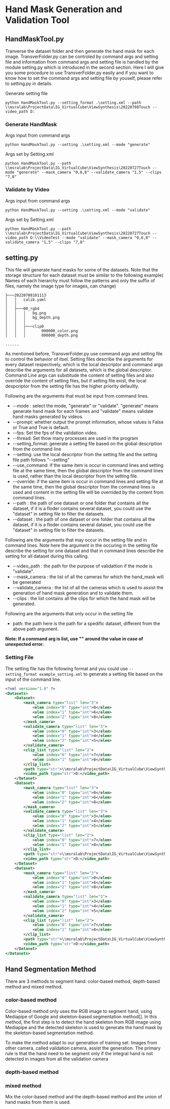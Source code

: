 # Hand Mask Generation and Validation Tool

## HandMaskTool.py
Tranverse the dataset folder and then generate the hand mask for each image.
TransverFolder.py can be controled by command args and setting file and information from command args and setting file is handled by the module setting.py which is introduced in the second section.  Here I will give you some procedure to use TransverFolder.py easily and if you want to know how to set the command args and setting file by youself, please refer to setting.py in details. 

Generate setting file

```
python HandMaskTool.py --setting_format .\setting.xml --path \\msralab\ProjectData\IG_VirtualCube\ViewSynthesis\20220708Touch --video_path D: 
```


### Generate HandMask

Args input from command args
```
python HandMaskTool.py --setting .\setting.xml --mode "generate"
```

Args set by Setting.xml
```
python HandMaskTool.py --path \\msralab\ProjectData\IG_VirtualCube\ViewSynthesis\20220727Touch --mode "generate" --mask_camera "0,6,8" --validate_camera "1,5" --clips "7,8"
```
### Validate by Video

Args input from command args
```
python HandMaskTool.py --setting .\setting.xml --mode "validate"
```

Args set by Setting.xml
```
python HandMaskTool.py --path \\msralab\ProjectData\IG_VirtualCube\ViewSynthesis\20220727Touch --video_path D:\\VideoTest --mode "validate" --mask_camera "0,6,8" --validate_camera "1,5" --clips "7,8"
```




## setting.py
This file will generate hand masks for some of the datasets. Note that the storage structure for each dataset must be similar to the following example( Names of each hierarchy must follow the patterns and only the suffix of files, namely the image type for images, can change)
```
├───20220708101113
│   │   calib.yaml
│   │
│   ├───00_rgbd
│   │   │   bg.png
│   │   │   bg_depth.png
│   │   │
│   │   ├───clip0
│   │   │       000000_color.png
│   │   │       000000_depth.png

......
```
As mentioned before, TransverFolder.py use command args and setting file to control the behavior of itsel. Setting files describe the arguments for every dataset respectively, which is the local descriptor and command args describe the arguments for all datasets, which is the global descriptor.  Command Line args can substitude the content of setting files and also override the content of setting files, but if setting file exist, the local despcriptor from the setting file has the higher priority defaultly.

Following are the arguments that must be input from command lines.

-   --mode  : select the mode, "generate" or "validate". "generate" means generate hand mask for each frames and "validate" means validate hand masks generated by videos.
-   --prompt: whether output the prompt information, whose values is False or True and True is default.
-   --fps: Set the fps of the validation video.
- 	--thread: Set thow many processes are used in the program
-   --setting_format: generate a setting file based on the global description from the command line
-	--setting: use the local descriptor from the setting file and the setting file path follows "--setting"
-	--use_command: if the same item is occur in command lines and setting file at the same time, then the global descriptor from the command lines is used, rather than the local descriptor from the setting file.
-	--override: if the same item is occur in command lines and setting file at the same time, then the global descriptor from the command lines is used and content in the setting file will be overrided by the content from command lines.
-   --path  : the path of one dataset or one folder that contains all the dataset, if it is a floder contains several dataset, you could use the "dataset" in setting file to filter the datasets.
-   --dataset  : the path of one dataset or one folder that contains all the dataset, if it is a floder contains several dataset, you could use the "dataset" in setting file to filter the datasets.

Following are the arguments that may occur in the setting file and in command lines.  Note here the argument in the occuring in the setting file describe the setting for one dataset and that in command lines describe the setting for all dataset during this calling.

-   --video_path  : the path for the purpose of validattion if the mode is "validate".
-   --mask_camera : the list of all the cameras for which the hand_mask will be generated
-   --validate_camera : the list of all the cameras which is used to assist the generation of hand mask generation and to validate them.
-   --clips : the list contains all the clips for which the hand mask will be generated.

Following are the arguments that only occur in the setting file 

-	path: the path here is the path for a spedific dataset, different from the above path argument. 

**Note: If a command arg is list, use ""  around the value in case of unexpected error.**

### Setting File
The setting file has the following format and you could use ``--setting_format example_setting.xml`` to generate a setting file based on the input of the command line.

```xml
<?xml version="1.0" ?>
<Datasets>
	<Dataset>
		<mask_camera type="list" len="3">
			<elem index="0" type="int">0</elem>
			<elem index="1" type="int">6</elem>
			<elem index="2" type="int">8</elem>
		</mask_camera>
		<validate_camera type="list" len="3">
			<elem index="0" type="int">3</elem>
			<elem index="1" type="int">4</elem>
			<elem index="2" type="int">5</elem>
		</validate_camera>
		<clip_list type="list" len="2">
			<elem index="0" type="int">7</elem>
			<elem index="1" type="int">8</elem>
		</clip_list>
		<path type="str">\\msralab\ProjectData\IG_VirtualCube\ViewSynthesis\20220708Touch\20220708100059</path>
		<video_path type="str">D:</video_path>
	</Dataset>
	<Dataset>
		<mask_camera type="list" len="3">
			<elem index="0" type="int">0</elem>
			<elem index="1" type="int">6</elem>
			<elem index="2" type="int">8</elem>
		</mask_camera>
		<validate_camera type="list" len="3">
			<elem index="0" type="int">3</elem>
			<elem index="1" type="int">4</elem>
			<elem index="2" type="int">5</elem>
		</validate_camera>
		<clip_list type="list" len="2">
			<elem index="0" type="int">7</elem>
			<elem index="1" type="int">8</elem>
		</clip_list>
		<path type="str">\\msralab\ProjectData\IG_VirtualCube\ViewSynthesis\20220708Touch\20220708101113</path>
		<video_path type="str">D:</video_path>
	</Dataset>
	<Dataset>
		<mask_camera type="list" len="3">
			<elem index="0" type="int">0</elem>
			<elem index="1" type="int">6</elem>
			<elem index="2" type="int">8</elem>
		</mask_camera>
		<validate_camera type="list" len="3">
			<elem index="0" type="int">3</elem>
			<elem index="1" type="int">4</elem>
			<elem index="2" type="int">5</elem>
		</validate_camera>
		<clip_list type="list" len="2">
			<elem index="0" type="int">7</elem>
			<elem index="1" type="int">8</elem>
		</clip_list>
		<path type="str">\\msralab\ProjectData\IG_VirtualCube\ViewSynthesis\20220708Touch\20220708101837</path>
		<video_path type="str">D:</video_path>
	</Dataset>
</Datasets>


```



## Hand Segmentation Method

There are 3 methods to segment hand: color-based method, depth-based method and mixed method.

### color-based method

Color-based method only uses the RGB image to segment hand, using Mediapipe of Google and skeleton-based segmentation method[].  In this method, the first step is to detect the hand skeleton from RGB image using Mediapipe and the detected skeleton is used to generate the hand mask by the skeleton-based segmentation method.

To make the method adapt to our generation of training set. Images from other camera, called validation camera, assist the generation.  The primary rule is that the hand need to be segment only if the integral hand is not detected in images from all the validation camera

### depth-based method



### mixed method

Mix the color-based method and the depth-based method and the union of hand masks from them is used.
